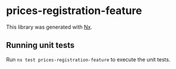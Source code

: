# prices-registration-feature

This library was generated with [Nx](https://nx.dev).

## Running unit tests

Run `nx test prices-registration-feature` to execute the unit tests.
